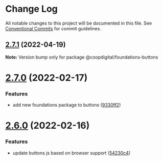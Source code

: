 # Change Log

All notable changes to this project will be documented in this file.
See [Conventional Commits](https://conventionalcommits.org) for commit guidelines.

## [2.7.1](https://github.com/coopdigital/coop-frontend/compare/@coopdigital/foundations-buttons@2.7.0...@coopdigital/foundations-buttons@2.7.1) (2022-04-19)

**Note:** Version bump only for package @coopdigital/foundations-buttons





# [2.7.0](https://github.com/coopdigital/coop-frontend/compare/@coopdigital/foundations-buttons@2.6.0...@coopdigital/foundations-buttons@2.7.0) (2022-02-17)


### Features

* add new foundations package to buttons ([9330ff2](https://github.com/coopdigital/coop-frontend/commit/9330ff26f9ed3cc78a642e5615486f666fb9fec6))





# [2.6.0](https://github.com/coopdigital/coop-frontend/compare/@coopdigital/foundations-buttons@2.5.8...@coopdigital/foundations-buttons@2.6.0) (2022-02-16)


### Features

* update buttons js based on browser support ([54230c4](https://github.com/coopdigital/coop-frontend/commit/54230c4c0008a55fd1b3be532f5655a0015b8925))
